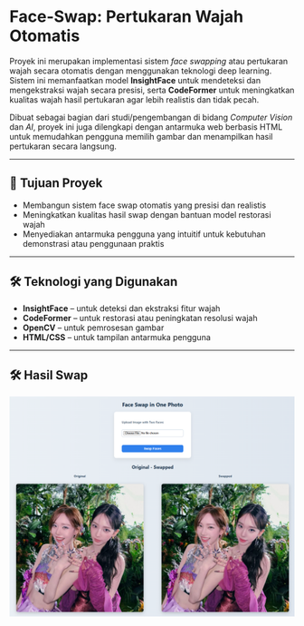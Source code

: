 # Face-Swap: Pertukaran Wajah Otomatis 

Proyek ini merupakan implementasi sistem *face swapping* atau pertukaran wajah secara otomatis dengan menggunakan teknologi deep learning. Sistem ini memanfaatkan model **InsightFace** untuk mendeteksi dan mengekstraksi wajah secara presisi, serta **CodeFormer** untuk meningkatkan kualitas wajah hasil pertukaran agar lebih realistis dan tidak pecah.

Dibuat sebagai bagian dari studi/pengembangan di bidang *Computer Vision* dan *AI*, proyek ini juga dilengkapi dengan antarmuka web berbasis HTML untuk memudahkan pengguna memilih gambar dan menampilkan hasil pertukaran secara langsung.

---

## 🎯 Tujuan Proyek

- Membangun sistem face swap otomatis yang presisi dan realistis
- Meningkatkan kualitas hasil swap dengan bantuan model restorasi wajah
- Menyediakan antarmuka pengguna yang intuitif untuk kebutuhan demonstrasi atau penggunaan praktis

---

## 🛠️ Teknologi yang Digunakan

- **InsightFace** – untuk deteksi dan ekstraksi fitur wajah
- **CodeFormer** – untuk restorasi atau peningkatan resolusi wajah
- **OpenCV** – untuk pemrosesan gambar
- **HTML/CSS** – untuk tampilan antarmuka pengguna

---

## 🛠️ Hasil Swap

![Hasil Swap](swap_1_photo.png)
